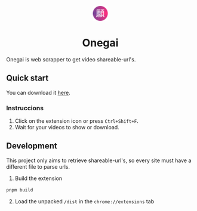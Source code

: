 <p align="center">
    <img src="/public/icon.png" width="40" />
</p>
<h1 align="center">
Onegai
</h1>

Onegai is web scrapper to get video shareable-url's.

## Quick start

You can download it [here](https://chrome.google.com/webstore/detail/onegai/acbmjkomealeeegoigmkfebmgcmmgmgfk).

### Instruccions

1. Click on the extension icon or press `Ctrl+Shift+F`.
2. Wait for your videos to show or download.

## Development

This project only aims to retrieve shareable-url's, so every site must have a different file to parse urls.

1. Build the extension
```sh
pnpm build
```
2. Load the unpacked `/dist` in the `chrome://extensions` tab
